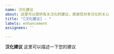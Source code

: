 ```yaml
---
name: 汉化建议
about: 这里可以提供有关汉化的建议，感谢您对本汉化的关心
title: "[汉化建议] - "
labels: enhancement
assignees: ''

---
```


**汉化建议**
这里可以描述一下您的建议
